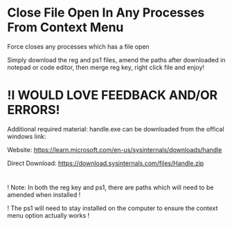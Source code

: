 # Close File Open In Any Processes From Context Menu
Force closes any processes which has a file open

Simply download the reg and ps1 files, amend the paths after downloaded in notepad or code editor, then merge reg key, right click file and enjoy!

# !I WOULD LOVE FEEDBACK AND/OR ERRORS!

Additional required material: handle.exe can be downloaded from the offical windows link:

Website: https://learn.microsoft.com/en-us/sysinternals/downloads/handle

Direct Download: https://download.sysinternals.com/files/Handle.zip

#
! Note: In both the reg key and ps1, there are paths which will need to be amended when installed !

! The ps1 will need to stay installed on the computer to ensure the context menu option actually works !
